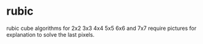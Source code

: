 # rubic
rubic cube algorithms for 2x2 3x3 4x4 5x5
6x6 and 7x7 require pictures for explanation to solve the last pixels.
